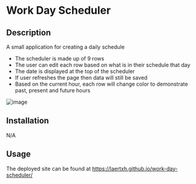 # Work Day Scheduler

## Description

A small application for creating a daily schedule

- The scheduler is made up of 9 rows 
- The user can edit each row based on what is in their schedule that day
- The date is displayed at the top of the scheduler
- If user refreshes the page then data will still be saved
- Based on the current hour, each row will change color to demonstrate past, present and future hours 


![image](https://user-images.githubusercontent.com/37091234/219813847-37e77943-5cb5-429d-8322-afeb513e1a52.png)


## Installation

N/A

## Usage

The deployed site can be found at https://laertxh.github.io/work-day-scheduler/
